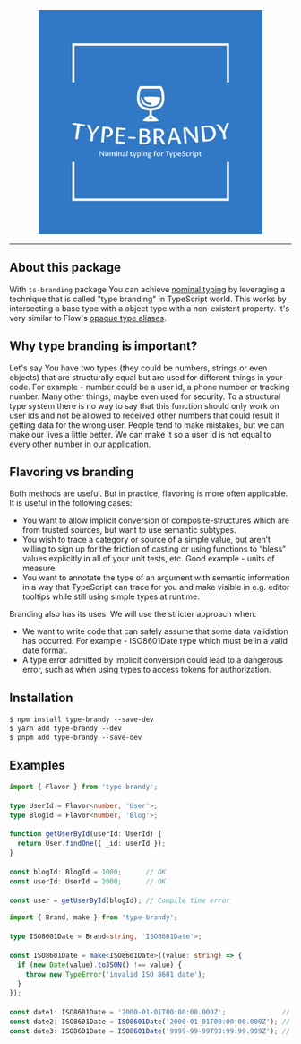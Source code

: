 <p align="center">
  <img src="logo.svg" with="400" height="400" alt="type-brandy" />
</p>
<hr>

## About this package
With `ts-branding` package You can achieve [nominal typing](https://basarat.gitbook.io/typescript/main-1/nominaltyping) by leveraging a technique that is called "type branding" in TypeScript world. This works by intersecting a base type with a object type with a non-existent property. It's very similar to Flow's [opaque type aliases](https://flow.org/en/docs/types/opaque-types/).
## Why type branding is important?
Let's say You have two types (they could be numbers, strings or even objects) that are structurally equal but are used for different things in your code. For example - number could be a user id, a phone number or tracking number. Many other things, maybe even used for security. To a structural type system there is no way to say that this function should only work on user ids and not be allowed to received other numbers that could result it getting data for the wrong user. People tend to make mistakes, but we can make our lives a little better. We can make it so a user id is not equal to every other number in our application.
## Flavoring vs branding
Both methods are useful. But in practice, flavoring is more often applicable. It is useful in the following cases:
* You want to allow implicit conversion of composite-structures which are from trusted sources, but want to use semantic subtypes.
* You wish to trace a category or source of a simple value, but aren’t willing to sign up for the friction of casting or using functions to “bless” values explicitly in all of your unit tests, etc. Good example - units of measure.
* You want to annotate the type of an argument with semantic information in a way that TypeScript can trace for you and make visible in e.g. editor tooltips while still using simple types at runtime.

Branding also has its uses. We will use the stricter approach when:
* We want to write code that can safely assume that some data validation has occurred. For example - ISO8601Date type which must be in a valid date format.
* A type error admitted by implicit conversion could lead to a dangerous error, such as when using types to access tokens for authorization.
## Installation
```
$ npm install type-brandy --save-dev
$ yarn add type-brandy --dev
$ pnpm add type-brandy --save-dev
```
## Examples
```ts
import { Flavor } from 'type-brandy';

type UserId = Flavor<number, 'User'>;
type BlogId = Flavor<number, 'Blog'>;

function getUserById(userId: UserId) {
  return User.findOne({ _id: userId });
}

const blogId: BlogId = 1000;      // OK
const userId: UserId = 2000;      // OK

const user = getUserById(blogId); // Compile time error
```
```ts
import { Brand, make } from 'type-brandy';

type ISO8601Date = Brand<string, 'ISO8601Date'>;

const ISO8601Date = make<ISO8601Date>((value: string) => {
  if (new Date(value).toJSON() !== value) {
    throw new TypeError('invalid ISO 8601 date');
  }
});

const date1: ISO8601Date = '2000-01-01T00:00:00.000Z';              // Compile time error
const date2: ISO8601Date = ISO8601Date('2000-01-01T00:00:00.000Z'); // OK
const date3: ISO8601Date = ISO8601Date('9999-99-99T99:99:99.999Z'); // Runtime Error
```